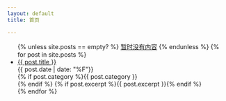 ```yaml
---
layout: default
title: 首页

---
```


<ul>
	{% unless site.posts == empty? %}
	<a href="{{ site.github.owner_url }}" class="btn">暂时没有内容</a>
	{% endunless %}
	{% for post in site.posts %}
	<li>
		<a href="{{ post.url }}">{{ post.title }}</a><br/>
		{{ post.date | date: "%F"}}<br/>
		{% if post.category %}{{ post.category }}<br/>{% endif %}
		{% if post.excerpt %}{{ post.excerpt }}{% endif %}
	</li>
	{% endfor %}
</ul>

